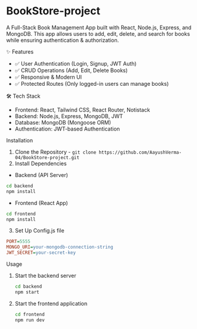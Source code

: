 # BookStore-project

A Full-Stack Book Management App built with React, Node.js, Express, and MongoDB. This app allows users to add, edit, delete, and search for books while ensuring authentication & authorization.

✨ Features
- ✅ User Authentication (Login, Signup, JWT Auth)
- ✅ CRUD Operations (Add, Edit, Delete Books)
- ✅ Responsive & Modern UI
- ✅ Protected Routes (Only logged-in users can manage books)

🛠️ Tech Stack
- Frontend: React, Tailwind CSS, React Router, Notistack
- Backend: Node.js, Express, MongoDB, JWT
- Database: MongoDB (Mongoose ORM)
- Authentication: JWT-based Authentication

Installation
1. Clone the Repository -
   ```git clone https://github.com/AayushVerma-04/BookStore-project.git```
2. Install Dependencies
   
  - Backend (API Server)

  ```sh
  cd backend
  npm install
  ```
  - Frontend (React App)

  ```sh
  cd frontend
  npm install
  ```
   
3. Set Up Config.js file
  ```ini
  PORT=5555
MONGO_URI=your-mongodb-connection-string
JWT_SECRET=your-secret-key
```

Usage
1. Start the backend server

    ```sh
    cd backend
    npm start
    ```

2. Start the frontend application
    ```sh
    cd frontend
    npm run dev
    ```
